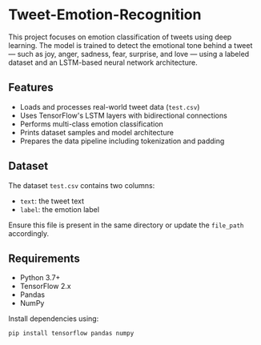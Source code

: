 # Tweet-Emotion-Recognition

This project focuses on emotion classification of tweets using deep learning. The model is trained to detect the emotional tone behind a tweet — such as joy, anger, sadness, fear, surprise, and love — using a labeled dataset and an LSTM-based neural network architecture.

## Features
- Loads and processes real-world tweet data (`test.csv`)
- Uses TensorFlow's LSTM layers with bidirectional connections
- Performs multi-class emotion classification
- Prints dataset samples and model architecture
- Prepares the data pipeline including tokenization and padding

## Dataset
The dataset `test.csv` contains two columns:
- `text`: the tweet text
- `label`: the emotion label

Ensure this file is present in the same directory or update the `file_path` accordingly.

## Requirements
- Python 3.7+
- TensorFlow 2.x
- Pandas
- NumPy

Install dependencies using:
```bash
pip install tensorflow pandas numpy
